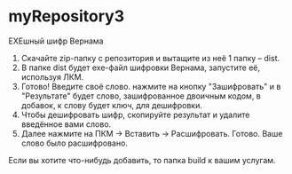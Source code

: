 # myRepository3
EXEшный шифр Вернама
1. Скачайте zip-папку с репозитория и вытащите из неё 1 папку – dist.
2. В папке dist будет exe-файл шифровки Вернама, запустите её, используя ЛКМ.
3. Готово! Введите своё слово. нажмите на кнопку "Зашифровать" и в "Результате" будет слово, зашифрованное двоичным кодом, в добавок, к слову будет ключ, для дешифровки.
4. Чтобы дешифровать шифр, скопируйте результат и удалите введённое вами слово.
5. Далее нажмите на ПКМ -> Вставить -> Расшифровать. Готово. Ваше слово было расшифровано.



Если вы хотите что-нибудь добавить, то папка build к вашим услугам.
